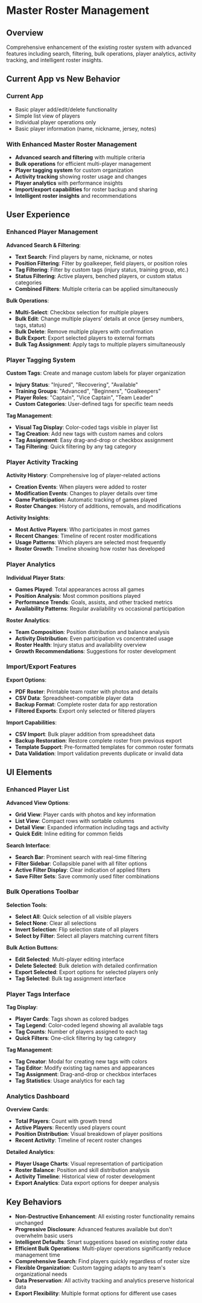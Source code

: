 # Master Roster Management

## Overview
Comprehensive enhancement of the existing roster system with advanced features including search, filtering, bulk operations, player analytics, activity tracking, and intelligent roster insights.

## Current App vs New Behavior

### Current App
- Basic player add/edit/delete functionality
- Simple list view of players
- Individual player operations only
- Basic player information (name, nickname, jersey, notes)

### With Enhanced Master Roster Management
- **Advanced search and filtering** with multiple criteria
- **Bulk operations** for efficient multi-player management
- **Player tagging system** for custom organization
- **Activity tracking** showing roster usage and changes
- **Player analytics** with performance insights
- **Import/export capabilities** for roster backup and sharing
- **Intelligent roster insights** and recommendations

## User Experience

### Enhanced Player Management
**Advanced Search & Filtering**:
- **Text Search**: Find players by name, nickname, or notes
- **Position Filtering**: Filter by goalkeeper, field players, or position roles
- **Tag Filtering**: Filter by custom tags (injury status, training group, etc.)
- **Status Filtering**: Active players, benched players, or custom status categories
- **Combined Filters**: Multiple criteria can be applied simultaneously

**Bulk Operations**:
- **Multi-Select**: Checkbox selection for multiple players
- **Bulk Edit**: Change multiple players' details at once (jersey numbers, tags, status)
- **Bulk Delete**: Remove multiple players with confirmation
- **Bulk Export**: Export selected players to external formats
- **Bulk Tag Assignment**: Apply tags to multiple players simultaneously

### Player Tagging System
**Custom Tags**: Create and manage custom labels for player organization
- **Injury Status**: "Injured", "Recovering", "Available"
- **Training Groups**: "Advanced", "Beginners", "Goalkeepers"
- **Player Roles**: "Captain", "Vice Captain", "Team Leader"
- **Custom Categories**: User-defined tags for specific team needs

**Tag Management**:
- **Visual Tag Display**: Color-coded tags visible in player list
- **Tag Creation**: Add new tags with custom names and colors
- **Tag Assignment**: Easy drag-and-drop or checkbox assignment
- **Tag Filtering**: Quick filtering by any tag category

### Player Activity Tracking
**Activity History**: Comprehensive log of player-related actions
- **Creation Events**: When players were added to roster
- **Modification Events**: Changes to player details over time
- **Game Participation**: Automatic tracking of games played
- **Roster Changes**: History of additions, removals, and modifications

**Activity Insights**:
- **Most Active Players**: Who participates in most games
- **Recent Changes**: Timeline of recent roster modifications
- **Usage Patterns**: Which players are selected most frequently
- **Roster Growth**: Timeline showing how roster has developed

### Player Analytics
**Individual Player Stats**:
- **Games Played**: Total appearances across all games
- **Position Analysis**: Most common positions played
- **Performance Trends**: Goals, assists, and other tracked metrics
- **Availability Patterns**: Regular availability vs occasional participation

**Roster Analytics**:
- **Team Composition**: Position distribution and balance analysis
- **Activity Distribution**: Even participation vs concentrated usage
- **Roster Health**: Injury status and availability overview
- **Growth Recommendations**: Suggestions for roster development

### Import/Export Features
**Export Options**:
- **PDF Roster**: Printable team roster with photos and details
- **CSV Data**: Spreadsheet-compatible player data
- **Backup Format**: Complete roster data for app restoration
- **Filtered Exports**: Export only selected or filtered players

**Import Capabilities**:
- **CSV Import**: Bulk player addition from spreadsheet data
- **Backup Restoration**: Restore complete roster from previous export
- **Template Support**: Pre-formatted templates for common roster formats
- **Data Validation**: Import validation prevents duplicate or invalid data

## UI Elements

### Enhanced Player List
**Advanced View Options**:
- **Grid View**: Player cards with photos and key information
- **List View**: Compact rows with sortable columns
- **Detail View**: Expanded information including tags and activity
- **Quick Edit**: Inline editing for common fields

**Search Interface**:
- **Search Bar**: Prominent search with real-time filtering
- **Filter Sidebar**: Collapsible panel with all filter options
- **Active Filter Display**: Clear indication of applied filters
- **Save Filter Sets**: Save commonly used filter combinations

### Bulk Operations Toolbar
**Selection Tools**:
- **Select All**: Quick selection of all visible players
- **Select None**: Clear all selections
- **Invert Selection**: Flip selection state of all players
- **Select by Filter**: Select all players matching current filters

**Bulk Action Buttons**:
- **Edit Selected**: Multi-player editing interface
- **Delete Selected**: Bulk deletion with detailed confirmation
- **Export Selected**: Export options for selected players only
- **Tag Selected**: Bulk tag assignment interface

### Player Tags Interface
**Tag Display**:
- **Player Cards**: Tags shown as colored badges
- **Tag Legend**: Color-coded legend showing all available tags
- **Tag Counts**: Number of players assigned to each tag
- **Quick Filters**: One-click filtering by tag category

**Tag Management**:
- **Tag Creator**: Modal for creating new tags with colors
- **Tag Editor**: Modify existing tag names and appearances
- **Tag Assignment**: Drag-and-drop or checkbox interfaces
- **Tag Statistics**: Usage analytics for each tag

### Analytics Dashboard
**Overview Cards**:
- **Total Players**: Count with growth trend
- **Active Players**: Recently used players count
- **Position Distribution**: Visual breakdown of player positions
- **Recent Activity**: Timeline of recent roster changes

**Detailed Analytics**:
- **Player Usage Charts**: Visual representation of participation
- **Roster Balance**: Position and skill distribution analysis
- **Activity Timeline**: Historical view of roster development
- **Export Analytics**: Data export options for deeper analysis

## Key Behaviors
- **Non-Destructive Enhancement**: All existing roster functionality remains unchanged
- **Progressive Disclosure**: Advanced features available but don't overwhelm basic users
- **Intelligent Defaults**: Smart suggestions based on existing roster data
- **Efficient Bulk Operations**: Multi-player operations significantly reduce management time
- **Comprehensive Search**: Find players quickly regardless of roster size
- **Flexible Organization**: Custom tagging adapts to any team's organizational needs
- **Data Preservation**: All activity tracking and analytics preserve historical data
- **Export Flexibility**: Multiple format options for different use cases